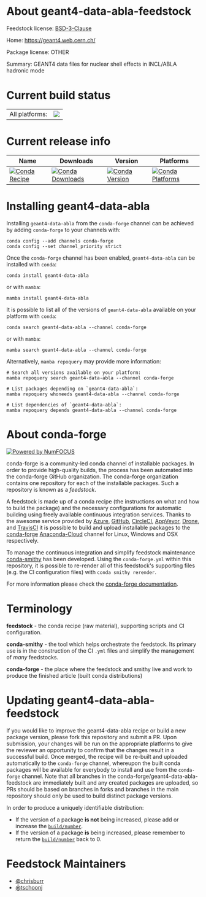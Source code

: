 About geant4-data-abla-feedstock
================================

Feedstock license: [BSD-3-Clause](https://github.com/conda-forge/geant4-data-abla-feedstock/blob/main/LICENSE.txt)

Home: https://geant4.web.cern.ch/

Package license: OTHER

Summary: GEANT4 data files for nuclear shell effects in INCL/ABLA hadronic mode

Current build status
====================


<table><tr><td>All platforms:</td>
    <td>
      <a href="https://dev.azure.com/conda-forge/feedstock-builds/_build/latest?definitionId=6494&branchName=main">
        <img src="https://dev.azure.com/conda-forge/feedstock-builds/_apis/build/status/geant4-data-abla-feedstock?branchName=main">
      </a>
    </td>
  </tr>
</table>

Current release info
====================

| Name | Downloads | Version | Platforms |
| --- | --- | --- | --- |
| [![Conda Recipe](https://img.shields.io/badge/recipe-geant4--data--abla-green.svg)](https://anaconda.org/conda-forge/geant4-data-abla) | [![Conda Downloads](https://img.shields.io/conda/dn/conda-forge/geant4-data-abla.svg)](https://anaconda.org/conda-forge/geant4-data-abla) | [![Conda Version](https://img.shields.io/conda/vn/conda-forge/geant4-data-abla.svg)](https://anaconda.org/conda-forge/geant4-data-abla) | [![Conda Platforms](https://img.shields.io/conda/pn/conda-forge/geant4-data-abla.svg)](https://anaconda.org/conda-forge/geant4-data-abla) |

Installing geant4-data-abla
===========================

Installing `geant4-data-abla` from the `conda-forge` channel can be achieved by adding `conda-forge` to your channels with:

```
conda config --add channels conda-forge
conda config --set channel_priority strict
```

Once the `conda-forge` channel has been enabled, `geant4-data-abla` can be installed with `conda`:

```
conda install geant4-data-abla
```

or with `mamba`:

```
mamba install geant4-data-abla
```

It is possible to list all of the versions of `geant4-data-abla` available on your platform with `conda`:

```
conda search geant4-data-abla --channel conda-forge
```

or with `mamba`:

```
mamba search geant4-data-abla --channel conda-forge
```

Alternatively, `mamba repoquery` may provide more information:

```
# Search all versions available on your platform:
mamba repoquery search geant4-data-abla --channel conda-forge

# List packages depending on `geant4-data-abla`:
mamba repoquery whoneeds geant4-data-abla --channel conda-forge

# List dependencies of `geant4-data-abla`:
mamba repoquery depends geant4-data-abla --channel conda-forge
```


About conda-forge
=================

[![Powered by
NumFOCUS](https://img.shields.io/badge/powered%20by-NumFOCUS-orange.svg?style=flat&colorA=E1523D&colorB=007D8A)](https://numfocus.org)

conda-forge is a community-led conda channel of installable packages.
In order to provide high-quality builds, the process has been automated into the
conda-forge GitHub organization. The conda-forge organization contains one repository
for each of the installable packages. Such a repository is known as a *feedstock*.

A feedstock is made up of a conda recipe (the instructions on what and how to build
the package) and the necessary configurations for automatic building using freely
available continuous integration services. Thanks to the awesome service provided by
[Azure](https://azure.microsoft.com/en-us/services/devops/), [GitHub](https://github.com/),
[CircleCI](https://circleci.com/), [AppVeyor](https://www.appveyor.com/),
[Drone](https://cloud.drone.io/welcome), and [TravisCI](https://travis-ci.com/)
it is possible to build and upload installable packages to the
[conda-forge](https://anaconda.org/conda-forge) [Anaconda-Cloud](https://anaconda.org/)
channel for Linux, Windows and OSX respectively.

To manage the continuous integration and simplify feedstock maintenance
[conda-smithy](https://github.com/conda-forge/conda-smithy) has been developed.
Using the ``conda-forge.yml`` within this repository, it is possible to re-render all of
this feedstock's supporting files (e.g. the CI configuration files) with ``conda smithy rerender``.

For more information please check the [conda-forge documentation](https://conda-forge.org/docs/).

Terminology
===========

**feedstock** - the conda recipe (raw material), supporting scripts and CI configuration.

**conda-smithy** - the tool which helps orchestrate the feedstock.
                   Its primary use is in the construction of the CI ``.yml`` files
                   and simplify the management of *many* feedstocks.

**conda-forge** - the place where the feedstock and smithy live and work to
                  produce the finished article (built conda distributions)


Updating geant4-data-abla-feedstock
===================================

If you would like to improve the geant4-data-abla recipe or build a new
package version, please fork this repository and submit a PR. Upon submission,
your changes will be run on the appropriate platforms to give the reviewer an
opportunity to confirm that the changes result in a successful build. Once
merged, the recipe will be re-built and uploaded automatically to the
`conda-forge` channel, whereupon the built conda packages will be available for
everybody to install and use from the `conda-forge` channel.
Note that all branches in the conda-forge/geant4-data-abla-feedstock are
immediately built and any created packages are uploaded, so PRs should be based
on branches in forks and branches in the main repository should only be used to
build distinct package versions.

In order to produce a uniquely identifiable distribution:
 * If the version of a package **is not** being increased, please add or increase
   the [``build/number``](https://docs.conda.io/projects/conda-build/en/latest/resources/define-metadata.html#build-number-and-string).
 * If the version of a package **is** being increased, please remember to return
   the [``build/number``](https://docs.conda.io/projects/conda-build/en/latest/resources/define-metadata.html#build-number-and-string)
   back to 0.

Feedstock Maintainers
=====================

* [@chrisburr](https://github.com/chrisburr/)
* [@tschoonj](https://github.com/tschoonj/)

